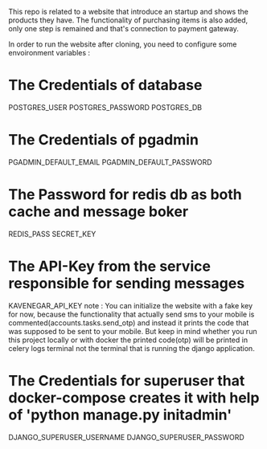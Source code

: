 This repo is related to a website that introduce an startup and shows the products they have. The functionality of purchasing items is also added, only one step is remained and that's connection to payment gateway.

In order to run the website after cloning, you need to configure some envoironment variables :
# The Credentials of database
POSTGRES_USER
POSTGRES_PASSWORD
POSTGRES_DB

# The Credentials of pgadmin
PGADMIN_DEFAULT_EMAIL
PGADMIN_DEFAULT_PASSWORD

# The Password for redis db as both cache and message boker
REDIS_PASS
SECRET_KEY

# The API-Key from the service responsible for sending messages
KAVENEGAR_API_KEY
    note :
    You can initialize the website with a fake key for now, because the functionality that actually send sms to your mobile is commented(accounts.tasks.send_otp) and instead it prints the code that was supposed to be sent to your mobile. But keep in mind whether you run this project locally or with docker the printed code(otp) will be printed in celery logs terminal not the terminal that is running the django application.

# The Credentials for superuser that docker-compose creates it with help of 'python manage.py initadmin'
DJANGO_SUPERUSER_USERNAME
DJANGO_SUPERUSER_PASSWORD
